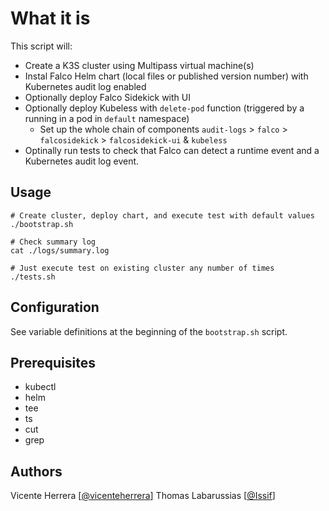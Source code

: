 # What it is

This script will:
* Create a K3S cluster using Multipass virtual machine(s)
* Instal Falco Helm chart (local files or published version number) with Kubernetes audit log enabled
* Optionally deploy Falco Sidekick with UI
* Optionally deploy Kubeless with `delete-pod` function (triggered by a running in a pod in `default` namespace)
  * Set up the whole chain of components `audit-logs` > `falco` > `falcosidekick` > `falcosidekick-ui` & `kubeless`
* Optinally run tests to check that Falco can detect a runtime event and a Kubernetes audit log event.

## Usage

```shell
# Create cluster, deploy chart, and execute test with default values
./bootstrap.sh

# Check summary log
cat ./logs/summary.log

# Just execute test on existing cluster any number of times
./tests.sh
```

## Configuration

See variable definitions at the beginning of the `bootstrap.sh` script.

## Prerequisites

* kubectl
* helm
* tee
* ts
* cut
* grep

## Authors

Vicente Herrera [[@vicenteherrera](https://github.com/)]
Thomas Labarussias [[@Issif](https://github.com/Issif)]
